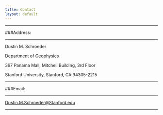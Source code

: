 ```yaml
---
title: Contact
layout: default
---
```


---

###Address:

---

Dustin M. Schroeder

Department of Geophysics

397 Panama Mall, Mitchell Building, 3rd Floor

Stanford University, Stanford, CA 94305-2215

---

###Email: 

---

Dustin.M.Schroeder@Stanford.edu

---
